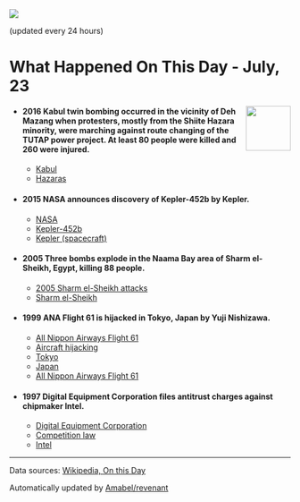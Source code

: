 <img src="https://img.shields.io/badge/last%20updated%20at-2020--07--23%2000%3A09%20(UTC)-brightgreen?style=for-the-badge">

(updated every 24 hours)

# What Happened On This Day - July, 23

<img align="right" src="https://user-images.githubusercontent.com/12688422/87848414-3e9d0800-c91b-11ea-84df-7ebcb2c52b8d.png" width="80px">

- #### 2016 Kabul twin bombing occurred in the vicinity of Deh Mazang when protesters, mostly from the Shiite Hazara minority, were marching against route changing of the TUTAP power project. At least 80 people were killed and 260 were injured.

  - [Kabul](https://wikipedia.org/wiki/Kabul)
  - [Hazaras](https://wikipedia.org/wiki/Hazaras)

- #### 2015 NASA announces discovery of Kepler-452b by Kepler.

  - [NASA](https://wikipedia.org/wiki/NASA)
  - [Kepler-452b](https://wikipedia.org/wiki/Kepler-452b)
  - [Kepler (spacecraft)](https://wikipedia.org/wiki/Kepler_(spacecraft))

- #### 2005 Three bombs explode in the Naama Bay area of Sharm el-Sheikh, Egypt, killing 88 people.

  - [2005 Sharm el-Sheikh attacks](https://wikipedia.org/wiki/2005_Sharm_el-Sheikh_attacks)
  - [Sharm el-Sheikh](https://wikipedia.org/wiki/Sharm_el-Sheikh)

- #### 1999 ANA Flight 61 is hijacked in Tokyo, Japan by Yuji Nishizawa.

  - [All Nippon Airways Flight 61](https://wikipedia.org/wiki/All_Nippon_Airways_Flight_61)
  - [Aircraft hijacking](https://wikipedia.org/wiki/Aircraft_hijacking)
  - [Tokyo](https://wikipedia.org/wiki/Tokyo)
  - [Japan](https://wikipedia.org/wiki/Japan)
  - [All Nippon Airways Flight 61](https://wikipedia.org/wiki/All_Nippon_Airways_Flight_61)

- #### 1997 Digital Equipment Corporation files antitrust charges against chipmaker Intel.

  - [Digital Equipment Corporation](https://wikipedia.org/wiki/Digital_Equipment_Corporation)
  - [Competition law](https://wikipedia.org/wiki/Competition_law)
  - [Intel](https://wikipedia.org/wiki/Intel)
---

Data sources: [Wikipedia, On this Day](https://byabbe.se/on-this-day/)

Automatically updated by [Amabel/revenant](https://github.com/Amabel/revenant)